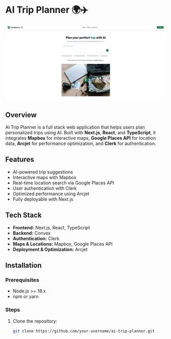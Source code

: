 # AI Trip Planner 🌍✈️

![AI Trip Planner Screenshot](https://raw.githubusercontent.com/Akilap11/travelgenius-ai/main/public/preview.png)

## Overview
AI Trip Planner is a full stack web application that helps users plan personalized trips using AI. Built with **Next.js**, **React**, and **TypeScript**, it integrates **Mapbox** for interactive maps, **Google Places API** for location data, **Arcjet** for performance optimization, and **Clerk** for authentication.

## Features
- AI-powered trip suggestions
- Interactive maps with Mapbox
- Real-time location search via Google Places API
- User authentication with Clerk
- Optimized performance using Arcjet
- Fully deployable with Next.js

## Tech Stack
- **Frontend:** Next.js, React, TypeScript  
- **Backend:** Convex  
- **Authentication:** Clerk  
- **Maps & Locations:** Mapbox, Google Places API  
- **Deployment & Optimization:** Arcjet  

## Installation

### Prerequisites
- Node.js >= 18.x
- npm or yarn

### Steps
1. Clone the repository:  
   ```bash
   git clone https://github.com/your-username/ai-trip-planner.git
